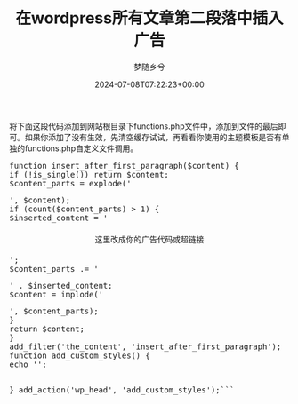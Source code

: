 ﻿---
title: 在wordpress所有文章第二段落中插入广告
author: 梦随乡兮
type: post
date: 2024-07-08T07:22:23+00:00
views:
- 244
categories:
- 笔记
tags:
- wordpress
- 广告位
- 文章
slug: "wordpress-post-ad"
---
将下面这段代码添加到网站根目录下functions.php文件中，添加到文件的最后即可。如果你添加了没有生效，先清空缓存试试，再看看你使用的主题模板是否有单独的functions.php自定义文件调用。
<pre>function insert_after_first_paragraph($content) {
if (!is_single()) return $content;
$content_parts = explode('</p>', $content);
if (count($content_parts) > 1) {
$inserted_content = '<div class="inserted-content centered-content">这里改成你的广告代码或超链接</div>';
$content_parts .= '</p>' . $inserted_content;
$content = implode('</p>', $content_parts);
}
return $content;
}
add_filter('the_content', 'insert_after_first_paragraph');
function add_custom_styles() {
echo '<style>
.centered-content {
text-align: center;
margin: 20px 0;
}
.inserted-link {
* 这里不需要定义颜色，让它继承主题样式 */
font-weight: bold; /* 可选：使链接更明显 */
}
</style>';
}
add_action('wp_head', 'add_custom_styles');```
